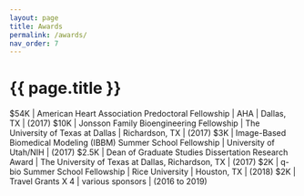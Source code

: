 ```yaml
---
layout: page
title: Awards
permalink: /awards/
nav_order: 7
---
```


# {{ page.title }}


  $54K     |   American Heart Association Predoctoral Fellowship | AHA | Dallas, TX  | (2017)
  $10K     |   Jonsson Family Bioengineering Fellowship | The University of Texas at Dallas |  Richardson, TX  |  (2017)
  $3K     |   Image-Based Biomedical Modeling (IBBM) Summer School Fellowship | University of Utah/NIH | (2017)
  $2.5K     |   Dean of Graduate Studies Dissertation Research Award | The University of Texas at Dallas,  Richardson, TX | (2017)
  $2K     |   q-bio Summer School Fellowship | Rice University  |  Houston, TX | (2018)
  $2K     |   Travel Grants X 4  |  various sponsors |  (2016 to 2019)

